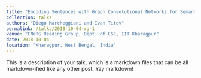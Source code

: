```yaml
---
title: "Encoding Sentences with Graph Convolutional Networks for Semantic Role Labeling (EMNLP 2017 Best Long Paper)"
collection: talks
authors: "Diego Marcheggiani and Ivan Titov"
permalink: /talks/2018-10-04-rg-1
venue: "CNeRG Reading Group, Dept. of CSE, IIT Kharagpur"
date: 2018-10-04
location: "Kharagpur, West Bengal, India"
---
```


This is a description of your talk, which is a markdown files that can be all markdown-ified like any other post. Yay markdown!
